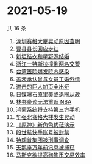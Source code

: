 # 2021-05-19

共 16 条

<!-- BEGIN -->
<!-- 最后更新时间 Wed May 19 2021 19:05:58 GMT+0800 (China Standard Time) -->

1. [深圳赛格大厦晃动原因查明](https://www.zhihu.com/search?q=赛格大厦)
2. [曹县县长回应走红](https://www.zhihu.com/search?q=曹县)
3. [新垣结衣和星野源结婚](https://www.zhihu.com/search?q=新垣结衣结婚)
4. [浙江一特斯拉撞倒两名交警](https://www.zhihu.com/search?q=特斯拉)
5. [台湾医院爆发院内感染](https://www.zhihu.com/search?q=台湾疫情)
6. [盖茨承认曾与女员工婚外情](https://www.zhihu.com/search?q=比尔盖茨)
7. [进击的巨人加页全出炉](https://www.zhihu.com/search?q=进击的巨人)
8. [日媒曝石原里美或退圈从政](https://www.zhihu.com/search?q=石原里美)
9. [林书豪谈无法重返 NBA](https://www.zhihu.com/search?q=林书豪)
10. [鸿蒙系统将支持第三方手机](https://www.zhihu.com/search?q=鸿蒙系统)
11. [华强北赛格大楼发生晃动](https://www.zhihu.com/search?q=华强北)
12. [《原神》新角色优菈演示](https://www.zhihu.com/search?q=原神)
13. [殷世航快手账号被封禁](https://www.zhihu.com/search?q=殷世航)
14. [特朗普集团被刑事调查](https://www.zhihu.com/search?q=特朗普)
15. [天鹅座万年前讯息被捕获](https://www.zhihu.com/search?q=天鹅座)
16. [马斯克欲提高狗狗币交易效率](https://www.zhihu.com/search?q=马斯克)

<!-- END -->
